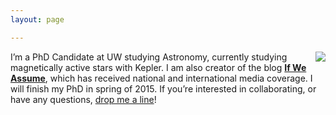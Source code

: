 ```yaml
---
layout: page

---
```


<img align="right" src="{{ site.url }}/assets/head.jpg">


I’m a PhD Candidate at UW studying Astronomy, currently studying magnetically active stars with Kepler. I am also creator of the blog [**If We Assume**](http://www.ifweassume.com), which has received national and international media coverage. I will finish my PhD in spring of 2015. If you’re interested in collaborating, or have any questions, [drop me a line](mailto:jrad@astro.washington.edu)! 
